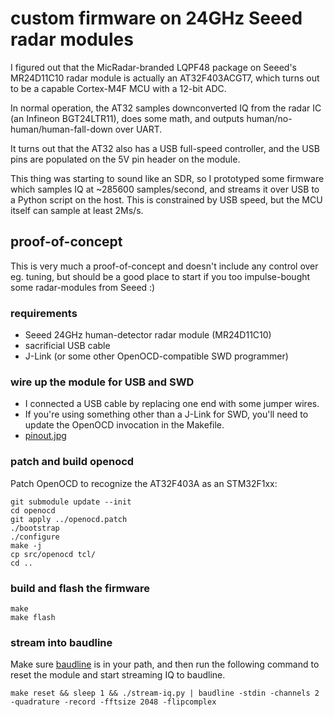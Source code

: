 # custom firmware on 24GHz Seeed radar modules

I figured out that the MicRadar-branded LQPF48 package on Seeed's MR24D11C10 radar module is actually an AT32F403ACGT7, which turns out to be a capable Cortex-M4F MCU with a 12-bit ADC.

In normal operation, the AT32 samples downconverted IQ from the radar IC (an Infineon BGT24LTR11), does some math, and outputs human/no-human/human-fall-down over UART.

It turns out that the AT32 also has a USB full-speed controller, and the USB pins are populated on the 5V pin header on the module.

This thing was starting to sound like an SDR, so I prototyped some firmware which samples IQ at ~285600 samples/second, and streams it over USB to a Python script on the host. This is constrained by USB speed, but the MCU itself can sample at least 2Ms/s.

## proof-of-concept

This is very much a proof-of-concept and doesn't include any control over eg. tuning, but should be a good place to start if you too impulse-bought some radar-modules from Seeed :)

### requirements

- Seeed 24GHz human-detector radar module (MR24D11C10)
- sacrificial USB cable
- J-Link (or some other OpenOCD-compatible SWD programmer)

### wire up the module for USB and SWD

- I connected a USB cable by replacing one end with some jumper wires.
- If you're using something other than a J-Link for SWD, you'll need to update the OpenOCD invocation in the Makefile.
- [pinout.jpg](pinout.jpg)

### patch and build openocd

Patch OpenOCD to recognize the AT32F403A as an STM32F1xx:

```
git submodule update --init
cd openocd
git apply ../openocd.patch
./bootstrap
./configure
make -j
cp src/openocd tcl/
cd ..
```

### build and flash the firmware

```
make
make flash
```

### stream into baudline

Make sure [baudline](https://baudline.com/) is in your path, and then run the following command to reset the module and start streaming IQ to baudline.

```
make reset && sleep 1 && ./stream-iq.py | baudline -stdin -channels 2 -quadrature -record -fftsize 2048 -flipcomplex
```
